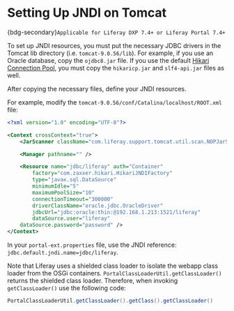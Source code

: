 # Setting Up JNDI on Tomcat

{bdg-secondary}`Applicable for Liferay DXP 7.4+ or Liferay Portal 7.4+`

To set up JNDI resources, you must put the necessary JDBC drivers in the Tomcat lib directory (i.e. `tomcat-9.0.56/lib`). For example, if you use an Oracle database, copy the `ojdbc8.jar` file. If you use the default [Hikari Connection Pool](https://github.com/brettwooldridge/HikariCP), you must copy the `hikaricp.jar` and `slf4-api.jar` files as well.

After copying the necessary files, define your JNDI resources.

For example, modify the `tomcat-9.0.56/conf/Catalina/localhost/ROOT.xml` file:

```xml
<?xml version="1.0" encoding="UTF-8"?>

<Context crossContext="true">
	<JarScanner className="com.liferay.support.tomcat.util.scan.NOPJarScanner" />

	<Manager pathname="" />

	<Resource name="jdbc/liferay" auth="Container"
		factory="com.zaxxer.hikari.HikariJNDIFactory"
		type="javax.sql.DataSource"
		minimumIdle="5" 
		maximumPoolSize="10"
		connectionTimeout="300000"
		driverClassName="oracle.jdbc.OracleDriver"
		jdbcUrl="jdbc:oracle:thin:@192.168.1.213:1521/liferay"
		dataSource.user="liferay"
	dataSource.password="password" />
</Context>
```

In your `portal-ext.properties` file, use the JNDI reference: `jdbc.default.jndi.name=jdbc/liferay`.

<!-- Not sure how the information below applies. Can you explain? -Rich --> 

Note that Liferay uses a shielded class loader to isolate the webapp class loader from the OSGi containers. `PortalClassLoaderUtil.getClassLoader()` returns the shielded class loader. Therefore, when invoking `getClassLoader()` use the following code:

```java
PortalClassLoaderUtil.getClassLoader().getClass().getClassLoader()
```
